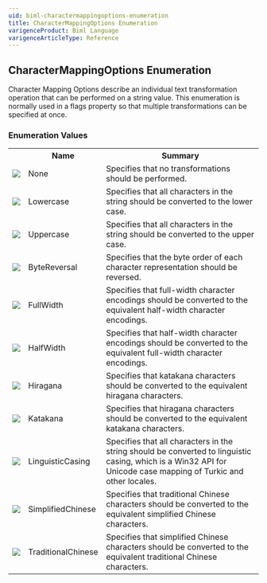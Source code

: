 ```yaml
---
uid: biml-charactermappingoptions-enumeration
title: CharacterMappingOptions Enumeration
varigenceProduct: Biml Language
varigenceArticleType: Reference
---
```


## CharacterMappingOptions Enumeration<div class="LanguageSummary"><div class ="SummaryItem">Character Mapping Options describe an individual text transformation operation that can be performed on a string value.  This enumeration is normally used in a flags property so that multiple transformations can be specified at once.</div></div><div class="EnumValueGroup">### Enumeration Values<table id="EnumValue" class="MemberList"><tbody><tr><th class="MemberTypeIconColumnHeader">&nbsp;</th><th class="MemberNameColumnHeader">Name</th><th class="MemberSummaryColumnHeader">Summary</th></tr><tr class="cd0"><td align="center" class="MemberTypeIcon"><img src="enumValue.png"></img></td><td class="MemberName">None</td><td class="MemberSummary"><div class ="SummaryItem">Specifies that no transformations should be performed.</div></td></tr><tr class="cd1"><td align="center" class="MemberTypeIcon"><img src="enumValue.png"></img></td><td class="MemberName">Lowercase</td><td class="MemberSummary"><div class ="SummaryItem">Specifies that all characters in the string should be converted to the lower case.</div></td></tr><tr class="cd0"><td align="center" class="MemberTypeIcon"><img src="enumValue.png"></img></td><td class="MemberName">Uppercase</td><td class="MemberSummary"><div class ="SummaryItem">Specifies that all characters in the string should be converted to the upper case.</div></td></tr><tr class="cd1"><td align="center" class="MemberTypeIcon"><img src="enumValue.png"></img></td><td class="MemberName">ByteReversal</td><td class="MemberSummary"><div class ="SummaryItem">Specifies that the byte order of each character representation should be reversed.</div></td></tr><tr class="cd0"><td align="center" class="MemberTypeIcon"><img src="enumValue.png"></img></td><td class="MemberName">FullWidth</td><td class="MemberSummary"><div class ="SummaryItem">Specifies that full-width character encodings should be converted to the equivalent half-width character encodings.</div></td></tr><tr class="cd1"><td align="center" class="MemberTypeIcon"><img src="enumValue.png"></img></td><td class="MemberName">HalfWidth</td><td class="MemberSummary"><div class ="SummaryItem">Specifies that half-width character encodings should be converted to the equivalent full-width character encodings.</div></td></tr><tr class="cd0"><td align="center" class="MemberTypeIcon"><img src="enumValue.png"></img></td><td class="MemberName">Hiragana</td><td class="MemberSummary"><div class ="SummaryItem">Specifies that katakana characters should be converted to the equivalent hiragana characters.</div></td></tr><tr class="cd1"><td align="center" class="MemberTypeIcon"><img src="enumValue.png"></img></td><td class="MemberName">Katakana</td><td class="MemberSummary"><div class ="SummaryItem">Specifies that hiragana characters should be converted to the equivalent katakana characters.</div></td></tr><tr class="cd0"><td align="center" class="MemberTypeIcon"><img src="enumValue.png"></img></td><td class="MemberName">LinguisticCasing</td><td class="MemberSummary"><div class ="SummaryItem">Specifies that all characters in the string should be converted to linguistic casing, which is a Win32 API for Unicode case mapping of Turkic and other locales.</div></td></tr><tr class="cd1"><td align="center" class="MemberTypeIcon"><img src="enumValue.png"></img></td><td class="MemberName">SimplifiedChinese</td><td class="MemberSummary"><div class ="SummaryItem">Specifies that traditional Chinese characters should be converted to the equivalent simplified Chinese characters.</div></td></tr><tr class="cd0"><td align="center" class="MemberTypeIcon"><img src="enumValue.png"></img></td><td class="MemberName">TraditionalChinese</td><td class="MemberSummary"><div class ="SummaryItem">Specifies that simplified Chinese characters should be converted to the equivalent traditional Chinese characters.</div></td></tr></tbody></table></div>